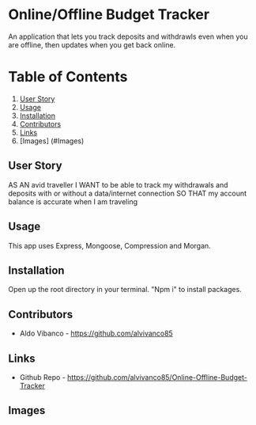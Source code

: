 # Online/Offline Budget Tracker

An application that lets you track deposits and withdrawls even when you are offline, then updates when you get back online. 

# Table of Contents
1. [User Story](#User-Story)
2. [Usage](#Usage)
3. [Installation](#Installation)
4. [Contributors](#Contributors)
5. [Links](#Links)
6. [Images] (#Images)


## User Story

AS AN avid traveller
I WANT to be able to track my withdrawals and deposits with or without a data/internet connection
SO THAT my account balance is accurate when I am traveling


## Usage

This app uses Express, Mongoose, Compression and Morgan.

## Installation

Open up the root directory in your terminal. "Npm i" to install packages. 

## Contributors
* Aldo Vibanco - https://github.com/alvivanco85

## Links
* Github Repo - https://github.com/alvivanco85/Online-Offline-Budget-Tracker

## Images

